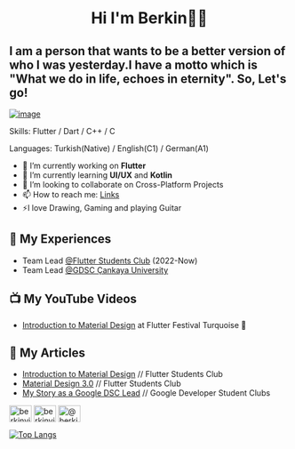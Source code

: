 <h1 align="center">Hi I'm Berkin👋🏻</h1>
<h2> I am a person that wants to be a better version of who I was yesterday.I have a motto which is "<b>What we do in life, echoes in eternity</b>". So, Let's go! </h2>

[![image](https://www.linkpicture.com/q/Game-over_1.png)](https://www.linkpicture.com/view.php?img=LPic6278a81b2d5421756653781)


Skills: Flutter / Dart / C++ / C 

Languages: Turkish(Native) / English(C1) / German(A1)

- 🔭 I’m currently working on <b>Flutter</b> 
- 🌱 I’m currently learning <b>UI/UX</b>  and <b>Kotlin</b>  
- 👯 I’m looking to collaborate on Cross-Platform Projects 
- 📫 How to reach me: [Links](https://linktr.ee/berkinylmz) 
- ⚡I love Drawing, Gaming and playing Guitar

## 💼 My Experiences
- Team Lead [@Flutter Students Club](https://linktr.ee/flutterstudentsclub) (2022-Now)
- Team Lead [@GDSC Çankaya University](https://gdsc.community.dev/cankaya-university/)

## 📺 My YouTube Videos 
- [Introduction to Material Design](https://www.youtube.com/watch?v=H2OykY1FPb8&t=10296s) at Flutter Festival Turquoise 💙

## 🧾 My Articles  
- [Introduction to Material Design](https://medium.com/flutter-students-club/material-designa-giri%C5%9F-1489eea56a1c) // Flutter Students Club
- [Material Design 3.0](https://medium.com/flutter-students-club/material-design-3-0-712de778c8ff) // Flutter Students Club
- [My Story as a Google DSC Lead](https://medium.com/developer-student-clubs/my-story-as-a-google-dsc-lead-486934d3a2d) // Google Developer Student Clubs

<p align="left">
<a href="https://twitter.com/berkinyilmaz" target="blank"><img align="center" src="https://raw.githubusercontent.com/rahuldkjain/github-profile-readme-generator/master/src/images/icons/Social/twitter.svg" alt="berkinyilmaz" height="30" width="40" /></a>
<a href="https://www.linkedin.com/in/berkinyilmaz/" target="blank"><img align="center" src="https://raw.githubusercontent.com/rahuldkjain/github-profile-readme-generator/master/src/images/icons/Social/linked-in-alt.svg" alt="berkinyilmaz" height="30" width="40" /></a>
<a href="https://berkinyilmaz.medium.com/" target="blank"><img align="center" src="https://raw.githubusercontent.com/rahuldkjain/github-profile-readme-generator/master/src/images/icons/Social/medium.svg" alt="@berkinyilmaz" height="30" width="40" /></a>
</p>

[![Top Langs](https://github-readme-stats.vercel.app/api/top-langs/?username=berkinyilmaz)](https://github.com/anuraghazra/github-readme-stats)


  
